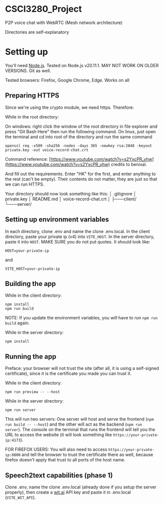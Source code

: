 # CSCI3280_Project

P2P voice chat with WebRTC (Mesh network architecture)

Directories are self-explanatory

# Setting up

You'll need [Node.js](https://nodejs.org/en/download). Tested on Node.js v20.11.1. MAY NOT WORK ON OLDER VERSIONS. Git as well.

Tested browsers: Firefox, Google Chrome, Edge. Works on all

## Preparing HTTPS

Since we're using the crypto module, we need https. Therefore:

While in the root directory:

On windows: right click the window of the root directory in file explorer and press "Git Bash Here" then run the following command. On linux, just open the terminal and cd into root of the directory and run the same command
```console
openssl req -x509 -sha256 -nodes -days 365 -newkey rsa:2048 -keyout private.key -out voice-record-chat.crt
```
Command reference: [https://www.youtube.com/watch?v=s2YxcPR_yhw](https://www.youtube.com/watch?v=s2YxcPR_yhw) credits to benixal.

And fill out the requirements. Enter "HK" for the first, and enter anything to the rest (can't be empty). Their contents do not matter, they are just so that we can run HTTPS.

Your directory should now look something like this:
│   .gitignore
│   private.key
│   README.md
│   voice-record-chat.crt
│
├───client/
└───server/

## Setting up environment variables

In each directory, clone .env and name the clone .env.local. In the client directory, paste your private ip (v4) into `VITE_HOST`. In the server directory, paste it into `HOST`. MAKE SURE you do not put quotes. It should look like:

```
HOST=your-private-ip
```
and
```
VITE_HOST=your-private-ip
```

## Building the app

While in the client directory:

```console
npm install
npm run build
```

NOTE: If you update the environment variables, you will have to run `npm run build` again.

While in the server directory:

```console
npm install
```

## Running the app

Preface: your browser will not trust the site (after all, it is using a self-signed certificate), since it is the certificate you made you can trust it.

While in the client directory:

```console
npm run preview -- --host
```

While in the server directory:

```console
npm run server
```

This will run two servers: One server will host and serve the frontend (`npm run build -- --host`) and the other will act as the backend (`npm run server`). The console on the terminal that runs the frontend will tell you the URL to access the website (it will look something like `https://your-private-ip:4173`).

FOR FIREFOX USERS: You will also need to access `https://your-private-ip:8000` and tell the browser to trust the certificate there as well, because firefox doesn't apply that trust to all ports of the host name.

## Speech2text capabilities (phase 1)

Clone .env, name the clone .env.local (already done if you setup the server properly), then create a [wit.ai](https://wit.ai/) API key and paste it in .env.local (`VITE_WIT_API`).
